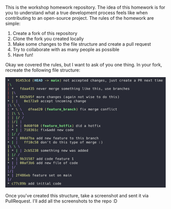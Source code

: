 This is the workshop homework repository. The idea of this homework is for you to understand what a true development process feels like when contributing to an open-source project.
The rules of the homework are simple:
1) Create a fork of this repository
2) Clone the fork you created locally
3) Make some changes to the file structure and create a pull request
4) Try to collaborate with as many people as possible
5) Have fun!

Okay we covered the rules, but I want to ask of you one thing. In your fork, recreate the following file structure:

![alt text](https://github.com/MarkizCar20/workshop_homework/blob/main/structure.png?raw=true)

Once you've created this structure, take a screenshot and sent it via PullRequest. I'll add all the screenshots to the repo :D